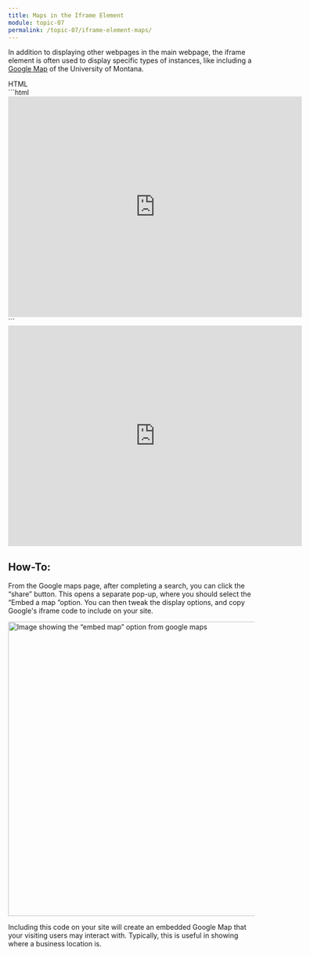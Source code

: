 ```yaml
---
title: Maps in the Iframe Element
module: topic-07
permalink: /topic-07/iframe-element-maps/
---
```


<div class="divider-heading"></div>

In addition to displaying other webpages in the main webpage, the iframe element is often used to display specific types of instances, like including a [Google Map](https://www.google.com/maps) of the University of Montana.


<div class="code-heading">
  <span class="html">HTML</span>
</div>
```html
<iframe src="https://www.google.com/maps/embed?pb=!1m18!1m12!1m3!1d2728.1679496500064!2d-113.98739678456647!3d46.86006717914222!2m3!1f0!2f0!3f0!3m2!1i1024!2i768!4f13.1!3m3!1m2!1s0x535dcc33f19815cb%3A0x9c296b8546ca9abf!2sUniversity%20of%20Montana!5e0!3m2!1sen!2sus!4v1601845704518!5m2!1sen!2sus" width="600" height="450" frameborder="0" style="border:0" allowfullscreen></iframe>
```


<div class="external-embed" style="width: 600px; margin: auto;">
  <iframe src="https://www.google.com/maps/embed?pb=!1m18!1m12!1m3!1d2728.1679496500064!2d-113.98739678456647!3d46.86006717914222!2m3!1f0!2f0!3f0!3m2!1i1024!2i768!4f13.1!3m3!1m2!1s0x535dcc33f19815cb%3A0x9c296b8546ca9abf!2sUniversity%20of%20Montana!5e0!3m2!1sen!2sus!4v1601845704518!5m2!1sen!2sus" width="600" height="450" frameborder="0" style="border:0;" allowfullscreen="" aria-hidden="false" tabindex="0"></iframe>
</div>


<div class="divider-pg"></div>


## How-To:
From the Google maps page, after completing a search, you can click the “share” button. This opens a separate pop-up, where you should select the “Embed a map ”option. You can then tweak the display options, and copy Google's iframe code to include on your site.


<img src="../img/embed-google-maps.gif" title="Google Map embed" alt="Image showing the “embed map” option from google maps" width="600" />


Including this code on your site will create an embedded Google Map that your visiting users may interact with. Typically, this is useful in showing where a business location is.
